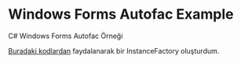 # Windows Forms Autofac Example
C# Windows Forms Autofac Örneği

[Buradaki kodlardan](https://dotnetfiddle.net/M2REOb) faydalanarak bir InstanceFactory oluşturdum.
